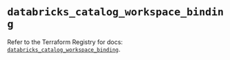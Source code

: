 # `databricks_catalog_workspace_binding`

Refer to the Terraform Registry for docs: [`databricks_catalog_workspace_binding`](https://registry.terraform.io/providers/databricks/databricks/1.69.0/docs/resources/catalog_workspace_binding).
